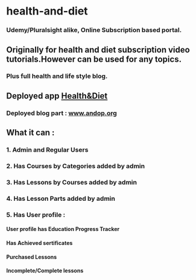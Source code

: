 # health-and-diet
### Udemy/Pluralsight alike, Online Subscription based portal.
## Originally for health and diet subscription video tutorials.However can be used for any topics.
### Plus full health and life style blog. 
## Deployed app [Health&Diet](https://subscription-education.herokuapp.com/)
### Deployed blog part : www.andop.org

## What it can :
### 1. Admin and Regular Users
### 2. Has Courses by Categories added by admin
### 3. Has Lessons by Courses added by admin
### 4. Has Lesson Parts added by admin
### 5. Has User profile :
#### User profile has Education Progress Tracker
#### Has Achieved sertificates
#### Purchased Lessons
#### Incomplete/Complete lessons
